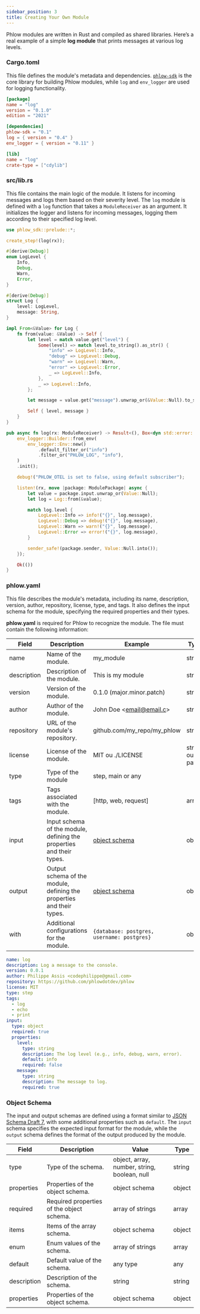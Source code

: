 ```yaml
---
sidebar_position: 3
title: Creating Your Own Module
---
```


Phlow modules are written in Rust and compiled as shared libraries. Here’s a real example of a simple **log module** that prints messages at various log levels.

### Cargo.toml

This file defines the module's metadata and dependencies. [`phlow-sdk`](https://crates.io/crates/phlow-sdk) is the core library for building Phlow modules, while `log` and `env_logger` are used for logging functionality.

```toml
[package]
name = "log"
version = "0.1.0"
edition = "2021"

[dependencies]
phlow-sdk = "0.1"
log = { version = "0.4" }
env_logger = { version = "0.11" }

[lib]
name = "log"
crate-type = ["cdylib"]

```

### src/lib.rs

This file contains the main logic of the module. It listens for incoming messages and logs them based on their severity level. The `log` module is defined with a `log` function that takes a `ModuleReceiver` as an argument. It initializes the logger and listens for incoming messages, logging them according to their specified log level.

```rust
use phlow_sdk::prelude::*;

create_step!(log(rx));

#[derive(Debug)]
enum LogLevel {
    Info,
    Debug,
    Warn,
    Error,
}

#[derive(Debug)]
struct Log {
    level: LogLevel,
    message: String,
}

impl From<&Value> for Log {
    fn from(value: &Value) -> Self {
        let level = match value.get("level") {
            Some(level) => match level.to_string().as_str() {
                "info" => LogLevel::Info,
                "debug" => LogLevel::Debug,
                "warn" => LogLevel::Warn,
                "error" => LogLevel::Error,
                _ => LogLevel::Info,
            },
            _ => LogLevel::Info,
        };

        let message = value.get("message").unwrap_or(&Value::Null).to_string();

        Self { level, message }
    }
}

pub async fn log(rx: ModuleReceiver) -> Result<(), Box<dyn std::error::Error + Send + Sync>> {
    env_logger::Builder::from_env(
        env_logger::Env::new()
            .default_filter_or("info")
            .filter_or("PHLOW_LOG", "info"),
    )
    .init();

    debug!("PHLOW_OTEL is set to false, using default subscriber");

    listen!(rx, move |package: ModulePackage| async {
        let value = package.input.unwrap_or(Value::Null);
        let log = Log::from(&value);

        match log.level {
            LogLevel::Info => info!("{}", log.message),
            LogLevel::Debug => debug!("{}", log.message),
            LogLevel::Warn => warn!("{}", log.message),
            LogLevel::Error => error!("{}", log.message),
        }

        sender_safe!(package.sender, Value::Null.into());
    });

    Ok(())
}
```

### phlow.yaml

This file describes the module's metadata, including its name, description, version, author, repository, license, type, and tags. It also defines the input schema for the module, specifying the required properties and their types.

**phlow.yaml** is required for Phlow to recognize the module. The file must contain the following information:

| Field       | Description                                                              | Example | Type |
|-------------|--------------------------------------------------------------------------|-------|------|
| name        | Name of the module.                                                      | my_module | string |
| description | Description of the module.                                               | This is my module | string |
| version     | Version of the module.                                                  | 0.1.0 (major.minor.patch)| string|
| author      | Author of the module.                                                   | John Doe \<email@email.c>  |string |
| repository  | URL of the module's repository.                                         | github.com/my_repo/my_phlow| string |
| license     | License of the module.                                                  | MIT ou ./LICENSE | string ou path |
| type        | Type of the module                                                      | step, main or any |
| tags        | Tags associated with the module.                                        | [http, web, request] | array |
| input       | Input schema of the module, defining the properties and their types.    | [object schema](#object-schema) | object |
| output      | Output schema of the module, defining the properties and their types.   | [object schema](#object-schema) | object |
| with        | Additional configurations for the module.                               | `{database: postgres, username: postgres}` | object |


```yaml
name: log
description: Log a message to the console.
version: 0.0.1
author: Philippe Assis <codephilippe@gmail.com>
repository: https://github.com/phlowdotdev/phlow
license: MIT
type: step
tags:
  - log
  - echo
  - print
input: 
  type: object
  required: true
  properties:
    level:
      type: string
      description: The log level (e.g., info, debug, warn, error).
      default: info
      required: false
    message:
      type: string
      description: The message to log.
      required: true
```
### Object Schema

The input and output schemas are defined using a format similar to [JSON Schema Draft 7](https://json-schema.org/draft-07), with some additional properties such as `default`. The `input` schema specifies the expected input format for the module, while the `output` schema defines the format of the output produced by the module.


| Field       | Description                                                              | Value | Type | 
|-------------|--------------------------------------------------------------------------|-------|----|
| type        | Type of the schema.                                                     | object, array, number, string, boolean, null| string |
| properties  | Properties of the object schema.                                        | object schema | object |
| required    | Required properties of the object schema.                               | array of strings | array |
| items       | Items of the array schema.                                             | object schema | object |
| enum        | Enum values of the schema.                                             | array of strings | array |
| default     | Default value of the schema.                                           | any type | any |
| description | Description of the schema.                                             | string | string |
| properties | Properties of the object schema.                                        | object schema | object |